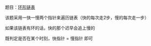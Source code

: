 题目：[环形链表](./https://leetcode-cn.com/problems/linked-list-cycle)

该题采用一快一慢两个指针来遍历链表（快的每次走2步，慢的每次走一步）

如果该链表有环的话，快的那个迟早会追上慢的

既判定是否在某个时刻，快指针 = 慢指针 即可
